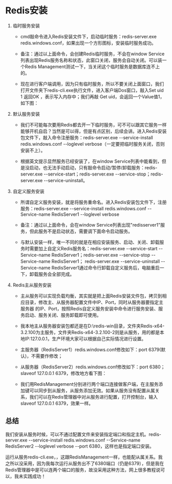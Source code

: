 # Redis安装
1. 临时服务安装  
   * cmd敲命令进入Redis安装文件下，启动临时服务：redis-server.exe  redis.windows.conf，如果出现一个方形图标，安装临时服务成功。

   * 备注：通过以上面命令，会创建Redis临时服务，不会在window Service列表出现Redis服务名称和状态，此窗口关闭，服务会自动关闭。可以装一个Redis Management测试一下，当关闭这个临时服务是数据库连不上的。

   * 现在进行客户端调用，因为只有临时服务，所以不要关闭上面窗口，我们打开文件夹下redis-cli.exe执行文件，进入客户端Dos窗口，敲入Set uid 1 返回OK ，表示写入内存中；我们再敲 Get uid，会返回一个Value值1，如下图：

2. 默认服务安装

   * 我们不可能每次要用Redis都去开一下临时服务，可不可以跟其它服务一样能够开机自启？当然是可以得，但是有点区别，后续会讲。进入Redis安装包文件下，敲入命令注册服务：redis-server.exe --service-install redis.windows.conf --loglevel verbose（一定要把临时服务关闭，否则安装不上）。

   * 根据英文提示显然服务已经安装了，在window Service列表中能看到，但是没启动，也无法手动启动，只有敲命令启动/暂停/卸载服务：redis-server.exe --service-start；redis-server.exe --service-stop；redis-server.exe --service-uninstall。

3. 自定义服务安装  
   * 所谓自定义服务安装，就是将服务重命名。进入Redis安装包文件下，注册服务：redis-server.exe --service-install redis.windows.conf --Service-name RedisServer1 --loglevel verbose

   * 备注：通过以上面命令，会在window  Service列表出现"redisserver1"服务，但此服务不是启动状态，需要调下面命令启动服务。

   * 与默认安装一样，唯一不同的就是在相应安装服务、启动、关闭、卸载服务时需要加上自定义Redis服务名：redis-server.exe --service-start --Service-name RedisServer1；redis-server.exe --service-stop --Service-name RedisServer1； redis-server.exe --service-uninstall --Service-name RedisServer1通过命令行卸载自定义服务后，电脑重启一下，卸载服务会全部完成。

4. Redis主从服务安装  
   * 主从服务可以实现负载均衡，其实就是把上面Redis安装文件包，拷贝到相应目录，修改主、从服务器配置文件中IP、Port，同时从服务器要指定主服务器 的IP、Port，按照Redis自定义服务安装中命令进行服务安装、服务启动、服务关闭、服务卸载即可使用。

   * 我本地主从服务器安装包都还是在D:\redis-win目录，文件夹Redis-x64-3.2.100为主服务，文件夹Redis-x64-3.2.100-2则是从服务，用的都是本地IP:127.0.0.1，生产环境大家可以根据自己实际情况进行设置。

   * 主服务器（RedisServer1）redis.windows.conf修改如下：port  6379(默认)，不需要作修改；

   * 从服务器（RedisServer2）redis.windows.conf修改如下：port  6380；slaveof  127.0.0.1  6379，修改地方看下图：

   * 我们用RedisManagement分别进行两个端口连接做客户端，在主服务添加键可以同步到从服务，从服务添加无效。如果从服务没有配置从属关系，我们可以在Redis管理器中对从服务进行配置，打开控制台，输入slaveof 127.0.0.1 6379，效果一样。

## 总结

我们安装从服务时候，可以不通过配置文件来安装指定端口和指定主机。redis-server.exe --service-install redis.windows.conf --Service-name RedisServer2 --loglevel verbose --port 6380，这样也是指定端口安装。

运行从服务redis-cli.exe，，这跟RedisManagement一样，也能配从属关系。我之所以没采用，因为我每次运行从服务出不了6380端口（仍是6379），但是我在Redis管理器中是可以连两个端口的服务，故没采用这种方法，网上很多教程说可以，我未实践成功！
